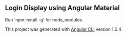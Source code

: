 ## Login Display using Angular Material

Run 'npm install -g' for node_modules.

This project was generated with [Angular CLI](https://github.com/angular/angular-cli) version 1.0.4

